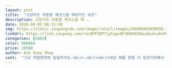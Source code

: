 ```yaml
---
layout: post 
title:  "고잉키즈 아동용 체크스윔 래쉬가드 슈트" 
description: 고잉키즈 아동용 체크스윔 래 ..
date: 2020-08-02 06:15:40 
img: https://static.coupangcdn.com/image/retail/images/68406903030056-16eb2e15-12b5-4686-95e3-6701545e522a.jpg 
linkUrl: https://link.coupang.com/re/AFFSDP?lptag=AF3600438&subid=ahnPublicAsk&pageKey=1621202421&itemId=2766395574&vendorItemId=70756255391&traceid=V0-113-9ccc6e792ba561a8 
categories: [1003] 
color: 006064 
price: 19580 
author: Ask View Shop 
cont:  "그냥 저렴한맛에 입힐려구요.<br/>.<br/><br/>내년 여름 한철 더 입히기위해서 L샀는데<br/>라지사길 잘한거같아요.<br/><br/>사이즈도 좋고 좋은데 목 부분이 둘째 아이는 남는데 첫째 아이는 너무 휑해보이네요  같은 수영복인데 왜 칸수가 달라요? 너무 신경쓰이네요 당장 내일 물놀이 가야해서 그냥 입할려구요<br/>생각처럼 딱떨어지게 이쁘진않아요.<br/>.<br/>목두 너무 축쳐졌구요.<br/><br/>세돌 지난 남아 키 104cm / 몸무게 17kg<br/>아직 물에 안들어가봐서 별 하나 뺐습니다<br/>잘한거같아요 M 샀으면 올해 입히고 끝날듯.<br/><br/>팔, 다리 소매 길이는 알맞게 잘 맞지만<br/>품은 넉넉합니다.<br/><br/>" 
---
```

